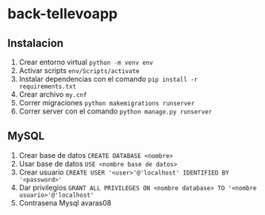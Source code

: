 # back-tellevoapp

## Instalacion

1. Crear entorno virtual `python -m venv env`
2. Activar scripts `env/Scripts/activate`
3. Instalar dependencias con el comando `pip install -r requirements.txt`
4. Crear archivo `my.cnf`
5. Correr migraciones `python makemigrations runserver`
6. Correr server con el comando `python manage.py runserver`

## MySQL

1. Crear base de datos `CREATE DATABASE <nombre>`
2. Usar base de datos `USE <nombre base de datos>`
3. Crear usuario `CREATE USER '<user>'@'localhost' IDENTIFIED BY '<password>'`
4. Dar privilegios `GRANT ALL PRIVILEGES ON <nombre database> TO '<nombre usuario>'@'localhost'`
5. Contrasena Mysql avaras08
